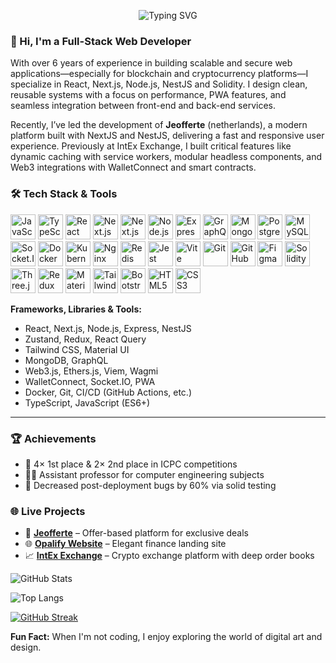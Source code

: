 <p align="center">
  <img src="https://readme-typing-svg.herokuapp.com?font=Fira+Code&pause=1000&color=FFFFFF&center=true&vCenter=true&width=435&lines=Full-stack+Web+Developer;Accessibility+Advocate;Open+Source+Contributor;" alt="Typing SVG" />
</p>

### 👋 Hi, I'm a Full-Stack Web Developer

With over 6 years of experience in building scalable and secure web applications—especially for blockchain and cryptocurrency platforms—I specialize in React, Next.js, Node.js, NestJS and Solidity. I design clean, reusable systems with a focus on performance, PWA features, and seamless integration between front-end and back-end services.

Recently, I’ve led the development of **Jeofferte** (netherlands), a modern platform built with NextJS and NestJS, delivering a fast and responsive user experience. Previously at IntEx Exchange, I built critical features like dynamic caching with service workers, modular headless components, and Web3 integrations with WalletConnect and smart contracts.

### 🛠️ Tech Stack & Tools

<p align="left">
  <img src="https://cdn.jsdelivr.net/gh/devicons/devicon/icons/javascript/javascript-original.svg" alt="JavaScript" width="40" height="40"/>
  <img src="https://cdn.jsdelivr.net/gh/devicons/devicon/icons/typescript/typescript-original.svg" alt="TypeScript" width="40" height="40"/>
  <img src="https://cdn.jsdelivr.net/gh/devicons/devicon/icons/react/react-original.svg" alt="React" width="40" height="40"/>
  <img src="https://cdn.jsdelivr.net/gh/devicons/devicon/icons/nextjs/nextjs-original-wordmark.svg" alt="Next.js" width="40" height="40"/>
 <img src="https://cdn.jsdelivr.net/gh/devicons/devicon/icons/nestjs/nestjs-original.svg" alt="Next.js" width="40" height="40" style="background:transparent"/>
  <img src="https://cdn.jsdelivr.net/gh/devicons/devicon/icons/nodejs/nodejs-original.svg" alt="Node.js" width="40" height="40"/>
  <img src="https://cdn.jsdelivr.net/gh/devicons/devicon/icons/express/express-original.svg" alt="Express.js" width="40" height="40"/>
  <img src="https://cdn.jsdelivr.net/gh/devicons/devicon/icons/graphql/graphql-plain.svg" alt="GraphQL" width="40" height="40"/>
  <img src="https://cdn.jsdelivr.net/gh/devicons/devicon/icons/mongodb/mongodb-original.svg" alt="MongoDB" width="40" height="40"/>
  <img src="https://cdn.jsdelivr.net/gh/devicons/devicon/icons/postgresql/postgresql-original.svg" alt="PostgreSQL" width="40" height="40"/>
  <img src="https://cdn.jsdelivr.net/gh/devicons/devicon/icons/mysql/mysql-original.svg" alt="MySQL" width="40" height="40"/>
  <img src="https://cdn.jsdelivr.net/gh/devicons/devicon/icons/socketio/socketio-original.svg" alt="Socket.IO" width="40" height="40"/>
  <img src="https://cdn.jsdelivr.net/gh/devicons/devicon/icons/docker/docker-original.svg" alt="Docker" width="40" height="40"/>
  <img src="https://cdn.jsdelivr.net/gh/devicons/devicon/icons/kubernetes/kubernetes-plain.svg" alt="Kubernetes" width="40" height="40"/>
  <img src="https://cdn.jsdelivr.net/gh/devicons/devicon/icons/nginx/nginx-original.svg" alt="Nginx" width="40" height="40"/>
  <img src="https://cdn.jsdelivr.net/gh/devicons/devicon/icons/redis/redis-original.svg" alt="Redis" width="40" height="40"/>
  <img src="https://cdn.jsdelivr.net/gh/devicons/devicon/icons/jest/jest-plain.svg" alt="Jest" width="40" height="40"/>
  <img src="https://cdn.jsdelivr.net/gh/devicons/devicon/icons/vite/vite-original.svg" alt="Vite" width="40" height="40"/>
  <img src="https://cdn.jsdelivr.net/gh/devicons/devicon/icons/git/git-original.svg" alt="Git" width="40" height="40"/>
  <img src="https://cdn.jsdelivr.net/gh/devicons/devicon/icons/github/github-original.svg" alt="GitHub" width="40" height="40"/>
  <img src="https://cdn.jsdelivr.net/gh/devicons/devicon/icons/figma/figma-original.svg" alt="Figma" width="40" height="40"/>
  <img src="https://cdn.jsdelivr.net/gh/devicons/devicon/icons/solidity/solidity-original.svg" alt="Solidity" width="40" height="40"/>

  <img src="https://cdn.jsdelivr.net/gh/devicons/devicon/icons/threejs/threejs-original.svg" alt="Three.js" width="40" height="40"/>
  <img src="https://cdn.jsdelivr.net/gh/devicons/devicon/icons/redux/redux-original.svg" alt="Redux" width="40" height="40"/>
  <img src="https://cdn.jsdelivr.net/gh/devicons/devicon/icons/materialui/materialui-original.svg" alt="Material UI" width="40" height="40"/>
  <img src="https://cdn.jsdelivr.net/gh/devicons/devicon/icons/tailwindcss/tailwindcss-original.svg" alt="Tailwind CSS" width="40" height="40"/>
  <img src="https://cdn.jsdelivr.net/gh/devicons/devicon/icons/bootstrap/bootstrap-original.svg" alt="Bootstrap" width="40" height="40"/>
  <img src="https://cdn.jsdelivr.net/gh/devicons/devicon/icons/html5/html5-original.svg" alt="HTML5" width="40" height="40"/>
  <img src="https://cdn.jsdelivr.net/gh/devicons/devicon/icons/css3/css3-original.svg" alt="CSS3" width="40" height="40"/>
</p>

**Frameworks, Libraries & Tools:**

- React, Next.js, Node.js, Express, NestJS
- Zustand, Redux, React Query
- Tailwind CSS, Material UI
- MongoDB, GraphQL
- Web3.js, Ethers.js, Viem, Wagmi
- WalletConnect, Socket.IO, PWA
- Docker, Git, CI/CD (GitHub Actions, etc.)
- TypeScript, JavaScript (ES6+)

---

### 🏆 Achievements

- 🥇 4× 1st place & 2× 2nd place in ICPC competitions
- 👨‍🏫 Assistant professor for computer engineering subjects
- 🔧 Decreased post-deployment bugs by 60% via solid testing

### 🌐 Live Projects

- 💎 [**Jeofferte**](https://jeofferte.nl/) – Offer-based platform for exclusive deals
- 🌐 [**Opalify Website**](https://opali-fi-website.vercel.app/) – Elegant finance landing site
- 📈 [**IntEx Exchange**](https://intex.finance/) – Crypto exchange platform with deep order books

![GitHub Stats](https://github-readme-stats.vercel.app/api?username=fadaeixlii&show_icons=true&theme=radical)

![Top Langs](https://github-readme-stats.vercel.app/api/top-langs/?username=fadaeixlii&layout=compact&theme=github_dark&hide_border=true)

[![GitHub Streak](https://streak-stats.demolab.com?user=fadaeixlii&theme=github-dark&hide_border=true)](https://git.io/streak-stats)

**Fun Fact:** When I'm not coding, I enjoy exploring the world of digital art and design.
